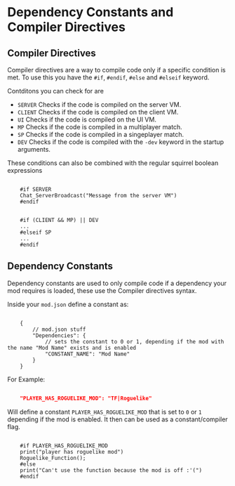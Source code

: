# Dependency Constants and Compiler Directives

## Compiler Directives

Compiler directives are a way to compile code only if a specific condition is met. To
use this you have the `#if`, `#endif`, `#else` and `#elseif` keyword.

Contditons you can check for are

- `SERVER` Checks if the code is compiled on the server VM.
- `CLIENT` Checks if the code is compiled on the client VM.
- `UI` Checks if the code is compiled on the UI VM.
- `MP` Checks if the code is compiled in a multiplayer match.
- `SP` Checks if the code is compiled in a singeplayer match.
- `DEV` Checks if the code is compiled with the `-dev` keyword in the startup
    arguments.

These conditions can also be combined with the regular squirrel boolean expressions

```squirrel

    #if SERVER
    Chat_ServerBroadcast("Message from the server VM")
    #endif
```

```squirrel

    #if (CLIENT && MP) || DEV
    ...
    #elseif SP
    ...
    #endif
```

## Dependency Constants

Dependency constants are used to only compile code if a dependency your mod requires is
loaded, these use the Compiler directives syntax.

Inside your `mod.json` define a constant as:

```squirrel

    {
        // mod.json stuff
        "Dependencies": {
            // sets the constant to 0 or 1, depending if the mod with the name "Mod Name" exists and is enabled
            "CONSTANT_NAME": "Mod Name"
        }
    }
```

For Example:

```json

    "PLAYER_HAS_ROGUELIKE_MOD": "TF|Roguelike"
```

Will define a constant `PLAYER_HAS_ROGUELIKE_MOD` that is set to `0` or `1`
depending if the mod is enabled. It then can be used as a constant/compiler flag.

```squirrel

    #if PLAYER_HAS_ROGUELIKE_MOD
    print("player has roguelike mod")
    Roguelike_Function();
    #else
    print("Can't use the function because the mod is off :'(")
    #endif
```
